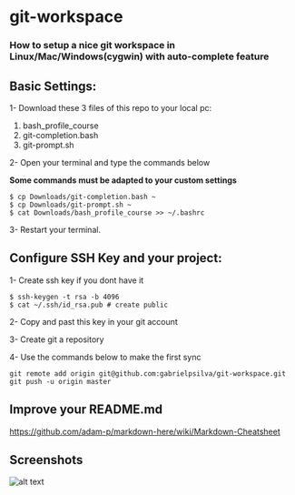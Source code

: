 # git-workspace
### How to setup a nice git workspace in Linux/Mac/Windows(cygwin) with auto-complete feature

## Basic Settings:

1- Download these 3 files of this repo to your local pc: 

1. bash_profile_course
2. git-completion.bash
3. git-prompt.sh

2- Open your terminal and type the commands below

**Some commands must be adapted to your custom settings**
```shell
$ cp Downloads/git-completion.bash ~
$ cp Downloads/git-prompt.sh ~
$ cat Downloads/bash_profile_course >> ~/.bashrc
```

3- Restart your terminal.


## Configure SSH Key and your project:

1- Create ssh key if you dont have it
```shell
$ ssh-keygen -t rsa -b 4096
$ cat ~/.ssh/id_rsa.pub # create public
```
2- Copy and past this key in your git account

3- Create git a repository

4- Use the commands below to make the first sync
```shell
git remote add origin git@github.com:gabrielpsilva/git-workspace.git
git push -u origin master
```


## Improve your README.md 
https://github.com/adam-p/markdown-here/wiki/Markdown-Cheatsheet

## Screenshots
![alt text](https://github.com/gabrielpsilva/git-workspace/blob/master/screenshots/Capture1.png "Cygwin")



